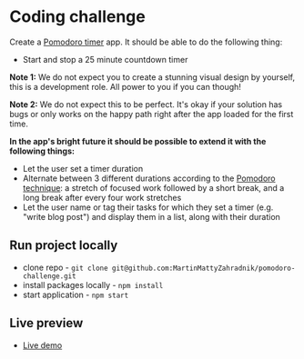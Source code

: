 # Coding challenge

Create a [Pomodoro timer](https://en.wikipedia.org/wiki/Pomodoro_Technique) app. It should be able to do the following thing:

- Start and stop a 25 minute countdown timer

**Note 1:** We do not expect you to create a stunning visual design by yourself, this is a development role. All power to you if you can though!

**Note 2:** We do not expect this to be perfect. It's okay if your solution has bugs or only works on the happy path right after the app loaded for the first time.

**In the app's bright future it should be possible to extend it with the following things:**

- Let the user set a timer duration
- Alternate between 3 different durations according to the [Pomodoro technique](https://en.wikipedia.org/wiki/Pomodoro_Technique): a stretch of focused work followed by a short break, and a long break after every four work stretches
- Let the user name or tag their tasks for which they set a timer (e.g. "write blog post") and display them in a list, along with their duration

## Run project locally

- clone repo - `git clone git@github.com:MartinMattyZahradnik/pomodoro-challenge.git`
- install packages locally - `npm install`
- start application - `npm start`

## Live preview

- [Live demo](https://matty-pomodoro.herokuapp.com/)
